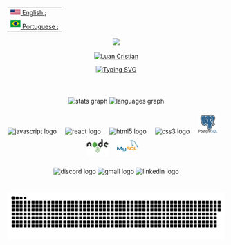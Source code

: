 <html>
 
<table>
 <tr><td><a href="README-en.md" ><img src="./assets/US_flag.png" alt="US flag" width="24px" > English ;</a></td></tr>
 <tr><td><a href="https://github.com/CristianDeveloperk"><img src="./assets/Brazil_flag.png" alt="Brazil flag" width="24px"> Portuguese ;</a></td></tr>
</table>

  

         
  <header>
  <div id="header" align="center">
    <img src="https://media.giphy.com/media/WUlplcMpOCEmTGBtBW/giphy.gif" width="100" >
    <p>
    <a href="#"><img src="https://readme-typing-svg.herokuapp.com?font=Poppins&weight=500&size=18&duration=3&pause=1000&color=533CFF&center=true&vCenter=true&repeat=false&width=435&height=25&lines=Luan+Cristian" alt="Luan Cristian" /></a>
    </p>
      
  <p align="center">
  <a href="#"><img src="https://readme-typing-svg.herokuapp.com?font=Poppins&weight=500&size=26&pause=1000&color=533CFF&center=true&vCenter=true&width=490&height=30&lines=Hello+World!+🌎;Welcome+to+my+profile!+👥;I'm+a+FullStack+developer;Passionate+about+programming." alt="Typing SVG" /></a>
  </p>
    </div>
  </header>



<div align="center">
  <img src="https://github-readme-stats.vercel.app/api?username=cristiandeveloperk&hide_title=false&hide_rank=false&show_icons=true&include_all_commits=true&count_private=true&disable_animations=false&theme=dracula&hide_border=false" height="150" alt="stats graph"  />
  <img src="https://github-readme-stats.vercel.app/api/top-langs?username=cristiandeveloperk&hide_title=false&layout=compact&card_width=320&langs_count=5&theme=dracula&hide_border=false" height="150" alt="languages graph"  />
</div>



###


###

<div align="center">
  <img src="https://cdn.jsdelivr.net/gh/devicons/devicon/icons/javascript/javascript-original.svg" height="40" alt="javascript logo"  />
  <img width="12" />
  <img src="https://cdn.jsdelivr.net/gh/devicons/devicon/icons/react/react-original.svg" height="40" alt="react logo"  />
  <img width="12" />
  <img src="https://cdn.jsdelivr.net/gh/devicons/devicon/icons/html5/html5-original.svg" height="40" alt="html5 logo"  />
  <img width="12" />
  <img src="https://cdn.jsdelivr.net/gh/devicons/devicon/icons/css3/css3-original.svg" height="40" alt="css3 logo"  />
  <img width="12" />
  <img src="https://raw.githubusercontent.com/devicons/devicon/master/icons/postgresql/postgresql-original-wordmark.svg" height="45" alt="postgresql" />
  <img width="12" />
  <img src="https://raw.githubusercontent.com/devicons/devicon/master/icons/nodejs/nodejs-original-wordmark.svg" height="50" alt="nodejs" />
  <img width="12" />
  <img src="https://raw.githubusercontent.com/devicons/devicon/master/icons/mysql/mysql-original-wordmark.svg" height="50" alt="mysql" />
  <img width="12" />
  
<!--   <img src="https://cdn.jsdelivr.net/gh/devicons/devicon/icons/python/python-original.svg" height="30" alt="python logo"  /> -->
<!--   <img width="12" /> -->
<!--   <img src="https://cdn.jsdelivr.net/gh/devicons/devicon/icons/csharp/csharp-original.svg" height="30" alt="csharp logo"  /> -->
<!--   <img width="12"/> -->
<!--   <img src="https://cdn.jsdelivr.net/gh/devicons/devicon/icons/typescript/typescript-original.svg" height="30" alt="typescript logo"  /> -->
<!--   <img width="12" /> -->
</div>

###

<div align="center">
 <a>
   <img src="https://img.shields.io/static/v1?message=Discord&logo=discord&label=&color=7289DA&logoColor=white&labelColor=&style=for-the-badge" height="35" alt="discord logo"  />
 </a>
  <img src="https://img.shields.io/static/v1?message=Gmail&logo=gmail&label=&color=D14836&logoColor=white&labelColor=&style=for-the-badge" height="35" alt="gmail logo"  />
  <img src="https://img.shields.io/static/v1?message=LinkedIn&logo=linkedin&label=&color=0077B5&logoColor=white&labelColor=&style=for-the-badge" height="35" alt="linkedin logo"  />
   
</div>

###

<div align="center">
  <br>
  <img alt="snake eating my contributions" src="https://raw.githubusercontent.com/CristianDeveloperk/CristianDeveloperk/output/github-contribution-grid-snake-dark.svg" />
</div>

###
</html>
